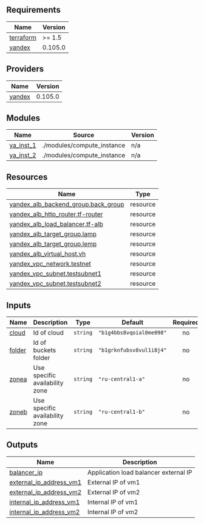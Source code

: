 <!-- BEGINNING OF PRE-COMMIT-TERRAFORM DOCS HOOK -->
## Requirements

| Name | Version |
|------|---------|
| <a name="requirement_terraform"></a> [terraform](#requirement\_terraform) |  >= 1.5 |
| <a name="requirement_yandex"></a> [yandex](#requirement\_yandex) | 0.105.0 |

## Providers

| Name | Version |
|------|---------|
| <a name="provider_yandex"></a> [yandex](#provider\_yandex) | 0.105.0 |

## Modules

| Name | Source | Version |
|------|--------|---------|
| <a name="module_ya_inst_1"></a> [ya\_inst\_1](#module\_ya\_inst\_1) | ./modules/compute_instance | n/a |
| <a name="module_ya_inst_2"></a> [ya\_inst\_2](#module\_ya\_inst\_2) | ./modules/compute_instance | n/a |

## Resources

| Name | Type |
|------|------|
| [yandex_alb_backend_group.back_group](https://registry.terraform.io/providers/yandex-cloud/yandex/0.105.0/docs/resources/alb_backend_group) | resource |
| [yandex_alb_http_router.tf-router](https://registry.terraform.io/providers/yandex-cloud/yandex/0.105.0/docs/resources/alb_http_router) | resource |
| [yandex_alb_load_balancer.tf-alb](https://registry.terraform.io/providers/yandex-cloud/yandex/0.105.0/docs/resources/alb_load_balancer) | resource |
| [yandex_alb_target_group.lamp](https://registry.terraform.io/providers/yandex-cloud/yandex/0.105.0/docs/resources/alb_target_group) | resource |
| [yandex_alb_target_group.lemp](https://registry.terraform.io/providers/yandex-cloud/yandex/0.105.0/docs/resources/alb_target_group) | resource |
| [yandex_alb_virtual_host.vh](https://registry.terraform.io/providers/yandex-cloud/yandex/0.105.0/docs/resources/alb_virtual_host) | resource |
| [yandex_vpc_network.testnet](https://registry.terraform.io/providers/yandex-cloud/yandex/0.105.0/docs/resources/vpc_network) | resource |
| [yandex_vpc_subnet.testsubnet1](https://registry.terraform.io/providers/yandex-cloud/yandex/0.105.0/docs/resources/vpc_subnet) | resource |
| [yandex_vpc_subnet.testsubnet2](https://registry.terraform.io/providers/yandex-cloud/yandex/0.105.0/docs/resources/vpc_subnet) | resource |

## Inputs

| Name | Description | Type | Default | Required |
|------|-------------|------|---------|:--------:|
| <a name="input_cloud"></a> [cloud](#input\_cloud) | Id of cloud | `string` | `"b1g4bbs8vqoial0me098"` | no |
| <a name="input_folder"></a> [folder](#input\_folder) | Id of buckets folder | `string` | `"b1grknfubsv8vul1i8j4"` | no |
| <a name="input_zonea"></a> [zonea](#input\_zonea) | Use specific availability zone | `string` | `"ru-central1-a"` | no |
| <a name="input_zoneb"></a> [zoneb](#input\_zoneb) | Use specific availability zone | `string` | `"ru-central1-b"` | no |

## Outputs

| Name | Description |
|------|-------------|
| <a name="output_balancer_ip"></a> [balancer\_ip](#output\_balancer\_ip) | Application load balancer external IP |
| <a name="output_external_ip_address_vm1"></a> [external\_ip\_address\_vm1](#output\_external\_ip\_address\_vm1) | External IP of vm1 |
| <a name="output_external_ip_address_vm2"></a> [external\_ip\_address\_vm2](#output\_external\_ip\_address\_vm2) | External IP of vm2 |
| <a name="output_internal_ip_address_vm1"></a> [internal\_ip\_address\_vm1](#output\_internal\_ip\_address\_vm1) | Internal IP of vm1 |
| <a name="output_internal_ip_address_vm2"></a> [internal\_ip\_address\_vm2](#output\_internal\_ip\_address\_vm2) | Internal IP of vm2 |
<!-- END OF PRE-COMMIT-TERRAFORM DOCS HOOK -->